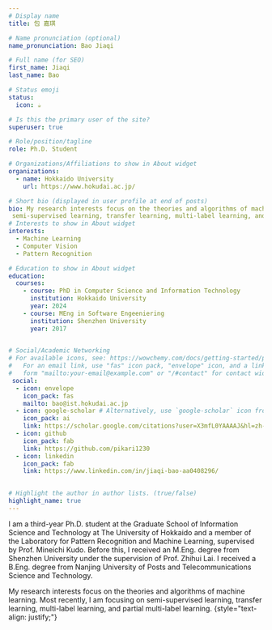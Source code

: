 ```yaml
---
# Display name
title: 包 嘉琪

# Name pronunciation (optional)
name_pronunciation: Bao Jiaqi 

# Full name (for SEO)
first_name: Jiaqi
last_name: Bao

# Status emoji
status:
  icon: ☕️

# Is this the primary user of the site?
superuser: true

# Role/position/tagline
role: Ph.D. Student

# Organizations/Affiliations to show in About widget
organizations:
  - name: Hokkaido University
    url: https://www.hokudai.ac.jp/

# Short bio (displayed in user profile at end of posts)
bio: My research interests focus on the theories and algorithms of machine learning. Most recently, I am focusing on
 semi-supervised learning, transfer learning, multi-label learning, and partial multi-label learning.
# Interests to show in About widget
interests:
  - Machine Learning
  - Computer Vision
  - Pattern Recognition

# Education to show in About widget
education:
  courses:
    - course: PhD in Computer Science and Information Technology 
      institution: Hokkaido University
      year: 2024
    - course: MEng in Software Engeeniering
      institution: Shenzhen University
      year: 2017
   

# Social/Academic Networking
# For available icons, see: https://wowchemy.com/docs/getting-started/page-builder/#icons
#   For an email link, use "fas" icon pack, "envelope" icon, and a link in the
#   form "mailto:your-email@example.com" or "/#contact" for contact widget.
 social:
  - icon: envelope
    icon_pack: fas
    mailto: bao@ist.hokudai.ac.jp
  - icon: google-scholar # Alternatively, use `google-scholar` icon from `ai` icon pack
    icon_pack: ai
    link: https://scholar.google.com/citations?user=X3mfL0YAAAAJ&hl=zh-CN
  - icon: github
    icon_pack: fab
    link: https://github.com/pikari1230
  - icon: linkedin
    icon_pack: fab
    link: https://www.linkedin.com/in/jiaqi-bao-aa0408296/
 

# Highlight the author in author lists. (true/false)
highlight_name: true
---
```

I am a third-year Ph.D. student at the Graduate School of Information Science and Technology at The University of Hokkaido and a member of the Laboratory for Pattern Recognition and Machine Learning, supervised by Prof. Mineichi Kudo. Before this, I received an M.Eng. degree from Shenzhen University under the supervision of Prof. Zhihui Lai. I received a B.Eng. degree from Nanjing University of Posts and Telecommunications Science and Technology. 

My research interests focus on the theories and algorithms of machine learning. Most recently, I am focusing on semi-supervised learning, transfer learning, multi-label learning, and partial multi-label learning.
{style="text-align: justify;"}
